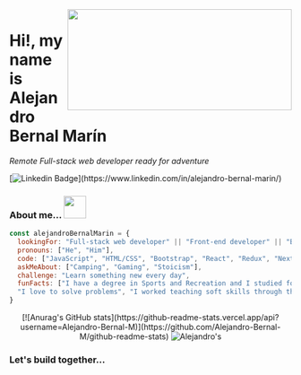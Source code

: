 <img  align='right' src="https://media.giphy.com/media/Nx0rz3jtxtEre/giphy.gif" width="400" height="180">



# Hi!, my name is Alejandro Bernal Marín



<p><em>Remote Full-stack web developer ready for adventure</em>
  
  [![Linkedin Badge](https://img.shields.io/badge/-Alejandro%20Bernal-blue?style=flat-square&logo=Linkedin&logoColor=white&link=[https://www.linkedin.com/alejandro-bernal-marin/](https://www.linkedin.com/in/alejandro-bernal-marin/))](https://www.linkedin.com/in/alejandro-bernal-marin/)
  
  ### About me... <img src= "https://media.giphy.com/media/OMrq9FmUgObwogeL06/giphy.gif" width="40" height="40">
  
  ```javascript
const alejandroBernalMarin = {
    lookingFor: "Full-stack web developer" || "Front-end developer" || "Back-end web developer" ,
    pronouns: ["He", "Him"],
    code: ["JavaScript", "HTML/CSS", "Bootstrap", "React", "Redux", "Next.js", "Ruby", "Ruby on Rails", "Express.js", "TypeScript"],
    askMeAbout: ["Camping", "Gaming", "Stoicism"],
    challenge: "Learn something new every day",
    funFacts: ["I have a degree in Sports and Recreation and I studied for two years of system engineering", 
    "I love to solve problems", "I worked teaching soft skills through the educational experience"]
}
```
<p align="center">
  [![Anurag's GitHub stats](https://github-readme-stats.vercel.app/api?username=Alejandro-Bernal-M)](https://github.com/Alejandro-Bernal-M/github-readme-stats)
  <img src="https://github-readme-stats-git-masterrstaa-rickstaa.vercel.app/api?username=Alejandro-Bernal-M&count_private=true&theme=radical" alt=Alejandro's GitHub stats" />
</p>

 ### Let's build together...
 

